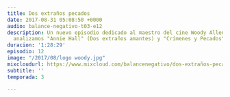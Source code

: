 ```yaml
---
title: Dos extraños pecados
date: 2017-08-31 05:08:50 +0000
audio: balance-negativo-t03-e12
description: Un nuevo episodio dedicado al maestro del cine Woody Allen. En esta ocasión
  analizamos "Annie Hall" (Dos extraños amantes) y "Crímenes y Pecados".
duracion: '1:28:29'
episodio: 12
image: "/2017/08/logo woody.jpg"
mixcloudurl: https://www.mixcloud.com/balancenegativo/dos-extraños-pecados/
subtitle: ''
temporada: 3

---
```

